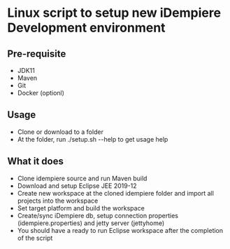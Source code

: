 # Linux script to setup new iDempiere Development environment

## Pre-requisite
* JDK11
* Maven
* Git
* Docker (optionl)

## Usage
* Clone or download to a folder
* At the folder, run ./setup.sh --help to get usage help

## What it does
* Clone idempiere source and run Maven build
* Download and setup Eclipse JEE 2019-12
* Create new workspace at the cloned idempiere folder and import all projects into the workspace
* Set target platform and build the workspace
* Create/sync iDempiere db, setup connection properties (idempiere.properties) and jetty server (jettyhome)
* You should have a ready to run Eclipse workspace after the completion of the script
